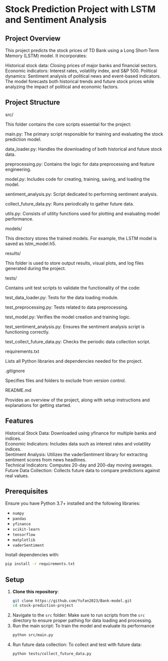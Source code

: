 #  Stock Prediction Project with LSTM and Sentiment Analysis 


## Project Overview
This project predicts the stock prices of TD Bank using a Long Short-Term Memory (LSTM) model. It incorporates:

Historical stock data: Closing prices of major banks and financial sectors.
Economic indicators: Interest rates, volatility index, and S&P 500.
Political dynamics: Sentiment analysis of political news and event-based indicators.
The model forecasts both historical trends and future stock prices while analyzing the impact of political and economic factors.

## Project Structure

src/

This folder contains the core scripts essential for the project:

main.py: The primary script responsible for training and evaluating the stock prediction model.

data_loader.py: Handles the downloading of both historical and future stock data.

preprocessing.py: Contains the logic for data preprocessing and feature engineering.

model.py: Includes code for creating, training, saving, and loading the model.

sentiment_analysis.py: Script dedicated to performing sentiment analysis.

collect_future_data.py: Runs periodically to gather future data.

utils.py: Consists of utility functions used for plotting and evaluating model performance.

models/

This directory stores the trained models. For example, the LSTM model is saved as lstm_model.h5.

results/

This folder is used to store output results, visual plots, and log files generated during the project.

tests/

Contains unit test scripts to validate the functionality of the code:

test_data_loader.py: Tests for the data loading module.

test_preprocessing.py: Tests related to data preprocessing.

test_model.py: Verifies the model creation and training logic.

test_sentiment_analysis.py: Ensures the sentiment analysis script is functioning correctly.

test_collect_future_data.py: Checks the periodic data collection script.

requirements.txt

Lists all Python libraries and dependencies needed for the project.

.gitignore

Specifies files and folders to exclude from version control.

README.md

Provides an overview of the project, along with setup instructions and explanations for getting started.


## Features
Historical Stock Data: Downloaded using yfinance for multiple banks and indices. <br>
Economic Indicators: Includes data such as interest rates and volatility indices. <br>
Sentiment Analysis: Utilizes the vaderSentiment library for extracting sentiment scores from news headlines. <br>
Technical Indicators: Computes 20-day and 200-day moving averages. <br>
Future Data Collection: Collects future data to compare predictions against real values. <br>

## Prerequisites

Ensure you have Python 3.7+ installed and the following libraries:

* `numpy`
* `pandas`
* `yfinance`
* `scikit-learn`
* `tensorflow`
* `matplotlib`
* `vaderSentiment`

Install dependencies with:
```bash
pip install -r requirements.txt
```

## Setup

1. **Clone this repository**:
   ```bash
   git clone https://github.com/Yufan2023/Bank-model.git
   cd stock-prediction-project
   ```
2. Navigate to the `src` folder: Make sure to run scripts from the `src` directory to ensure proper pathing for data loading and processing.
3. Run the main script: To train the model and evaluate its performance
   ```bash
   python src/main.py
   ```
4. Run future data collection: To collect and test with future data:
   ```bash
   python tests/collect_future_data.py
   ```


   









